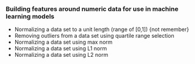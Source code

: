 ### Building features around numeric data for use in machine learning models
* Normalizing a data set to a unit length (range of [0,1]) {not remember}
* Removing outliers from a data set using quartile range selection
* Normalizing a data set using max norm
* Normalizing a data set using L1 norm
* Normalizing a data set using L2 norm
